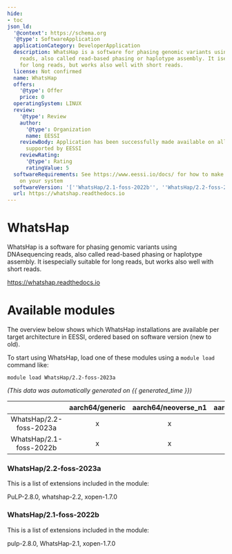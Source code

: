 ```yaml
---
hide:
- toc
json_ld:
  '@context': https://schema.org
  '@type': SoftwareApplication
  applicationCategory: DeveloperApplication
  description: WhatsHap is a software for phasing genomic variants using DNAsequencing
    reads, also called read-based phasing or haplotype assembly. It isespecially suitable
    for long reads, but works also well with short reads.
  license: Not confirmed
  name: WhatsHap
  offers:
    '@type': Offer
    price: 0
  operatingSystem: LINUX
  review:
    '@type': Review
    author:
      '@type': Organization
      name: EESSI
    reviewBody: Application has been successfully made available on all architectures
      supported by EESSI
    reviewRating:
      '@type': Rating
      ratingValue: 5
  softwareRequirements: See https://www.eessi.io/docs/ for how to make EESSI available
    on your system
  softwareVersion: '[''WhatsHap/2.1-foss-2022b'', ''WhatsHap/2.2-foss-2023a'']'
  url: https://whatshap.readthedocs.io
---
```


WhatsHap
========


WhatsHap is a software for phasing genomic variants using DNAsequencing reads, also called read-based phasing or haplotype assembly. It isespecially suitable for long reads, but works also well with short reads.

https://whatshap.readthedocs.io
# Available modules


The overview below shows which WhatsHap installations are available per target architecture in EESSI, ordered based on software version (new to old).

To start using WhatsHap, load one of these modules using a `module load` command like:

```shell
module load WhatsHap/2.2-foss-2023a
```

*(This data was automatically generated on {{ generated_time }})*  

| |aarch64/generic|aarch64/neoverse_n1|aarch64/neoverse_v1|aarch64/nvidia|x86_64/generic|x86_64/amd/zen2|x86_64/amd/zen3|x86_64/amd/zen4|x86_64/intel/haswell|x86_64/intel/sapphirerapids|x86_64/intel/skylake_avx512|
| :---: | :---: | :---: | :---: | :---: | :---: | :---: | :---: | :---: | :---: | :---: | :---: |
|WhatsHap/2.2-foss-2023a|x|x|x|-|x|x|x|x|x|x|x|
|WhatsHap/2.1-foss-2022b|x|x|x|-|x|x|x|x|x|x|x|


### WhatsHap/2.2-foss-2023a

This is a list of extensions included in the module:

PuLP-2.8.0, whatshap-2.2, xopen-1.7.0

### WhatsHap/2.1-foss-2022b

This is a list of extensions included in the module:

pulp-2.8.0, WhatsHap-2.1, xopen-1.7.0